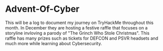 # Advent-Of-Cyber
This will be a log to document my journey on TryHackMe throughout this month. In December they are hosting a festive raffle that focuses on a storyline invloving a parody of "The Grinch Who Stole Christmas". This raffle has many prizes such as tickets for DEFCON and PSVR headsets and much more while learning about Cybersecurity.
